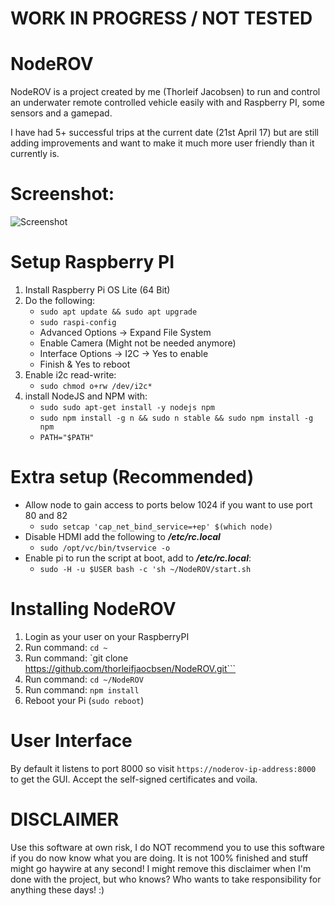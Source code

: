 # WORK IN PROGRESS / NOT TESTED

# NodeROV

NodeROV is a project created by me (Thorleif Jacobsen) to run and control an underwater remote controlled vehicle easily with and Raspberry PI, some sensors and a gamepad.

I have had 5+ successful trips at the current date (21st April 17) but are still adding improvements and want to make it much more user friendly than it currently is.

# Screenshot:

![Screenshot](https://d3vv6lp55qjaqc.cloudfront.net/items/2x2n2W0d2b423f021U2f/noderov-screen1.png)

# Setup Raspberry PI

1. Install Raspberry Pi OS Lite (64 Bit)
2. Do the following:
   * `sudo apt update && sudo apt upgrade`
   * `sudo raspi-config`
   * Advanced Options -> Expand File System
   * Enable Camera (Might not be needed anymore)
   * Interface Options -> I2C -> Yes to enable
   * Finish & Yes to reboot
3. Enable i2c read-write: 
   * `sudo chmod o+rw /dev/i2c*`
4. install NodeJS and NPM with:
   * `sudo sudo apt-get install -y nodejs npm`
   * `sudo npm install -g n && sudo n stable && sudo npm install -g npm`
   * `PATH="$PATH"`

# Extra setup (Recommended)

* Allow node to gain access to ports below 1024 if you want to use port 80 and 82
   * `sudo setcap 'cap_net_bind_service=+ep' $(which node)`
* Disable HDMI add the following to ***/etc/rc.local***
   * `sudo /opt/vc/bin/tvservice -o`
* Enable pi to run the script at boot, add to ***/etc/rc.local***:
   * `sudo -H -u $USER bash -c 'sh ~/NodeROV/start.sh`

# Installing NodeROV

1. Login as your user on your RaspberryPI
2. Run command: `cd ~`
3. Run command: `git clone https://github.com/thorleifjaocbsen/NodeROV.git```
4. Run command: `cd ~/NodeROV`
5. Run command: `npm install`
6. Reboot your Pi (`sudo reboot`)

# User Interface

By default it listens to port 8000 so visit `https://noderov-ip-address:8000` to get the GUI. Accept the self-signed certificates and voila.

# DISCLAIMER

Use this software at own risk, I do NOT recommend you to use this software if you do now know what you are doing. It is not 100% finished and stuff might go haywire at any second! I might remove this disclaimer when I'm done with the project, but who knows? Who wants to take responsibility for anything these days! :)
